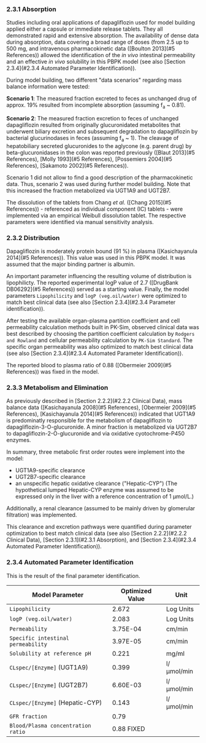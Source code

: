 ### 2.3.1	Absorption

Studies including oral applications of dapagliflozin used for model building applied either a capsule or immediate release tablets. They all demonstrated rapid and extensive absorption. The availability of dense data during absorption, data covering a broad range of doses (from 2.5 up to 500 mg, and intravenous pharmacokinetic data ([Boulton 2013](#5 References)) allowed the identification of the *in vivo* intestinal permeability and an effective *in vivo* solubility in this PBPK model (see also [Section 2.3.4](#2.3.4	Automated Parameter Identification)).

During model building, two different "data scenarios" regarding mass balance information were tested:

**Scenario 1**: The measured fraction excreted to feces as unchanged drug of approx. 19% resulted from incomplete absorption (assuming f<sub>a</sub>  ~ 0.81).

**Scenario 2**:  The measured fraction excretion to feces of unchanged dapagliflozin resulted from originally glucuronidated metabolites that underwent biliary excretion and subsequent degradation to dapagliflozin by bacterial glucurinodases in feces (assuming f<sub>a</sub> ~ 1). The cleavage of hepatobiliary secreted glucuronides to the aglycone (e.g. parent drug) by beta-glucuronidases in the colon was reported previously ([Blaut 2013](#5 References), [Molly 1993](#5 References), [Possemiers 2004](#5 References), [Sakamoto 2002](#5 References)). 

Scenario 1 did not allow to find a good description of the pharmacokinetic data. Thus, scenario 2 was used during further model building. Note that this increased the fraction metabolized via UGT1A9 and UGT2B7.

The dissolution of the tablets from Chang *et al.* ([Chang 2015](#5 References)) - referenced as individual component (IC) tablets - were implemented via an empirical Weibull dissolution tablet. The respective parameters were identified via manual sensitivity analysis.

### 2.3.2	Distribution

Dapagliflozin is moderately protein bound (91 %) in plasma ([Kasichayanula 2014](#5 References)). This value was used in this PBPK model. It was assumed that the major binding partner is albumin.

An important parameter influencing the resulting volume of distribution is lipophilicty. The reported experimental logP value of 2.7 ([DrugBank DB06292](#5 References)) served as a starting value. Finally, the model parameters `Lipophilicity` and `logP (veg.oil/water)` were optimized to match best clinical data (see also [Section 2.3.4](#2.3.4	Parameter identification)).

After testing the available organ-plasma partition coefficient and cell permeability calculation methods built in PK-Sim, observed clinical data was best described by choosing the partition coefficient calculation by `Rodgers and Rowland` and cellular permeability calculation by `PK-Sim Standard`. The specific organ permeability was also optimized to match best clinical data (see also [Section 2.3.4](#2.3.4	Automated Parameter Identification)).

The reported blood to plasma ratio of 0.88 ([Obermeier 2009](#5 References)) was fixed in the model.

### 2.3.3	Metabolism and Elimination

As previously described in [Section 2.2.2](#2.2.2	Clinical Data),  mass balance data ([Kasichayanula 2008](#5 References), [Obermeier 2009](#5 References), [Kasichayanula 2014](#5 References)) indicated that UGT1A9 is predominatly responsible for the metabolism of dapagliflozin to dapagliflozin-3-O-glucuronide. A minor fraction is metabolized via UGT2B7 to dapagliflozin-2-O-glucuronide and via oxidative cyotochrome-P450 enzymes.

In summary, three metabolic first order routes were implement into the model:

* UGT1A9-specific clearance
* UGT2B7-specific clearance
* an unspecific hepatic oxidative clearance ("Hepatic-CYP")
  (The hypothetical lumped Hepatic-CYP enzyme was assumed to be expressed only in the liver with a reference concentration of 1 µmol/L.)

Additionally, a renal clearance (assumed to be mainly driven by glomerular filtration) was implemented.

This clearance and excretion pathways were quantified during parameter optimization to best match clinical data (see also [Section 2.2.2](#2.2.2	Clinical Data), [Section 2.3.1](#2.3.1	Absorption), and [Section 2.3.4](#2.3.4	Automated Parameter Identification)).

### 2.3.4	Automated Parameter Identification

This is the result of the final parameter identification.

| Model Parameter                    | Optimized Value | Unit       |
| ---------------------------------- | --------------- | ---------- |
| `Lipophilicity`                    | 2.672           | Log Units  |
| `logP (veg.oil/water)`             | 2.083           | Log Units  |
| `Permeability`                     | 3.75E-04        | cm/min     |
| `Specific intestinal permeability` | 3.97E-05        | cm/min     |
| `Solubility at reference pH`       | 0.221           | mg/ml      |
| `CLspec/[Enzyme]` (UGT1A9)         | 0.399           | l/µmol/min |
| `CLspec/[Enzyme]` (UGT2B7)         | 6.60E-03        | l/µmol/min |
| `CLspec/[Enzyme]` (Hepatic-CYP)    | 0.143           | l/µmol/min |
| `GFR fraction`                     | 0.79            |            |
| `Blood/Plasma concentration ratio` | 0.88 FIXED      |            |

